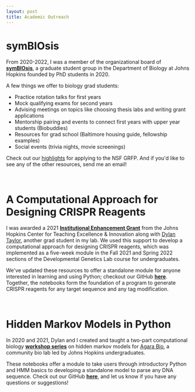 ```yaml
---
layout: post
title: Academic Outreach
---
```


# symBIOsis

From 2020-2022, I was a member of the organizational board of **[symBIOsis](https://sites.krieger.jhu.edu/symbiosis/)**, a graduate student group in the Department of Biology at Johns Hopkins founded by PhD students in 2020.

A few things we offer to biology grad students:

* Practice rotation talks for first years
* Mock qualifying exams for second years
* Advising meetings on topics like choosing thesis labs and writing grant applications
* Mentorship pairing and events to connect first years with upper year students (Biobuddies)
* Resources for grad school (Baltimore housing guide, fellowship examples)
* Social events (trivia nights, movie screenings)

Check out our [highlights](https://twitter.com/saracarioscia/status/1567917420232441857?ref_src=twsrc%5Etfw) for applying to the NSF GRFP. And if you'd like to see any of the other resources, send me an email! 

<br />


# A Computational Approach for Designing CRISPR Reagents 

I was awarded a 2021 **[Institutional Enhancement Grant](https://ctei.jhu.edu/programs-and-services/instructional-enhancement-grant-program)** from the Johns Hopkins Center for Teaching Excellence & Innovation along with [Dylan Taylor](https://dtaylo95.github.io/), another grad student in my lab. We used this support to develop a computational approach for designing CRISPR reagents, which was implemented as a five-week module in the Fall 2021 and Spring 2022 sections of the Developmental Genetics Lab course for undergraduates. 

We've updated these resources to offer a standalone module for anyone interested in learning and using Python; checkout our GitHub **[here](https://github.com/dtaylo95/A-Computational-Approach-to-CRISPR-Reagent-Design)**. Together, the notebooks form the foundation of a program to generate CRISPR reagents for any target sequence and any tag modification. 

<br />


# Hidden Markov Models in Python

In 2020 and 2021, Dylan and I created and taught a two-part computational biology **[workshop series](https://twitter.com/saracarioscia/status/1364238709869207552?ref_src=twsrc%5Etfw)** on hidden markov models for [Agara Bio](https://www.agarabio.org/), a community bio lab led by Johns Hopkins undergraduates. 

These notebooks offer a module to take users through introductory Python and HMM basics to developing a standalone model to parse any DNA sequence. Check out our GitHub **[here](https://github.com/scarioscia/hmm_workshop)**, and let us know if you have any questions or suggestions! 